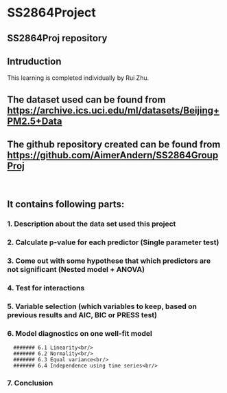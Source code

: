# SS2864Project<br/>
## SS2864Proj repository<br/>
## 
## Intruduction
This learning is completed individually by Rui Zhu.<br/>

## The dataset used can be found from https://archive.ics.uci.edu/ml/datasets/Beijing+PM2.5+Data<br/> 
## The github repository created can be found from https://github.com/AimerAndern/SS2864GroupProj<br/> 
<br/>

## It contains following parts:<br/>
  ### 1. Description about the data set used this project
  ### 2. Calculate p-value for each predictor (Single parameter test)<br/>
  ### 3. Come out with some hypothese that which predictors are not significant (Nested model + ANOVA)<br/>
  ### 4. Test for interactions<br/>
  ### 5. Variable selection (which variables to keep, based on previous results and AIC, BIC or PRESS test)<br/>
  ### 6. Model diagnostics on one well-fit model<br/>
      ####### 6.1 Linearity<br/>
      ####### 6.2 Normality<br/>
      ####### 6.3 Equal variance<br/>
      ####### 6.4 Independence using time series<br/>
  ### 7. Conclusion<br/>
